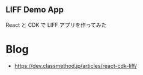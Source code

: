 ## LIFF Demo App

React と CDK で LIFF アプリを作ってみた

# Blog

- https://dev.classmethod.jp/articles/react-cdk-liff/
